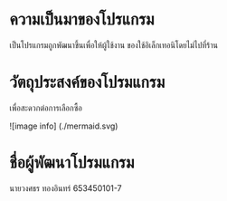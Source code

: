 # ความเป็นมาของโปรแกรม
เป็นโปรแกรมถูกพัฒนาขึ้นเพื่อให้ผู้ใช้งาน ของใช้อิเล็กเทอนิโดยไม่ไปที่ร้าน

# วัตถุประสงค์ของโปรมแกรม
เพื่อสะดวกต่อการเลือกซื้อ

![image info] (./mermaid.svg)

# ชื่อผู้พัฒนาโปรมแกรม
นายวงศธร ทองอินทร์ 653450101-7